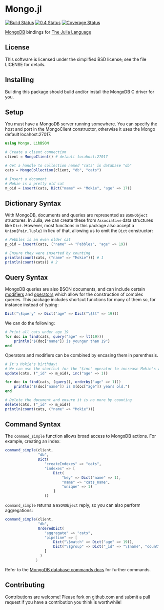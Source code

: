 Mongo.jl
===========

[![Build Status](https://api.travis-ci.org/pzion/Mongo.jl.svg?branch=master)](https://travis-ci.org/pzion/Mongo.jl)
[![0.4 Status](http://pkg.julialang.org/badges/Mongo_0.4.svg)](http://pkg.julialang.org/?pkg=Mongo)
[![Coverage Status](https://img.shields.io/coveralls/pzion/Mongo.jl.svg)](https://coveralls.io/r/pzion/Mongo.jl?branch=master)

[MongoDB](http://www.mongodb.org) bindings for [The Julia Language](http://julialang.org/)


License
-------

This software is licensed under the simplified BSD license; see the file LICENSE for details.


Installing
----------

Building this package should build and/or install the MongoDB C driver for you.


Setup
-----

You must have a MongoDB server running somewhere.  You can specify the host and port in the MongoClient constructor, otherwise it uses the Mongo default locahost:27017.

````julia
using Mongo, LibBSON

# Create a client connection
client = MongoClient() # default locahost:27017

# Get a handle to collection named "cats" in database "db"
cats = MongoCollection(client, "db", "cats")

# Insert a document
# Mokie is a pretty old cat
m_oid = insert(cats, Dict("name" => "Mokie", "age" => 17))
````

Dictionary Syntax
-----------------

With MongoDB, documents and queries are represented as `BSONObject` structures.
In Julia, we can create these from `Associative` data structures like `Dict`.
However, most functions in this package also accept a `Union{Pair,Tuple}` in
lieu of that, allowing us to omit the `Dict` constructor:

````julia
# Pebbles is an even older cat
p_oid = insert(cats, ("name" => "Pebbles", "age" => 19))

# Ensure they were inserted by counting
println(count(cats, ("name" => "Mokie"))) # 1
println(count(cats)) # 2
````

Query Syntax
------------

MongoDB queries are also BSON documents, and can include certain
[modifiers](https://docs.mongodb.org/manual/reference/operator/query-modifier/)
and [operators](https://docs.mongodb.org/manual/reference/operator/query/) which
allow for the construction of complex queries. This package includes shortcut
functions for many of them so, for instance instead of typing:

````julia
Dict("\$query" => Dict("age" => Dict("\$lt" => 19)))
````

We can do the following:

````julia
# Print all cats under age 19
for doc in find(cats, query("age" => lt(19)))
    println("$(doc["name"]) is younger than 19")
end
````

Operators and modifiers can be combined by encasing them in parenthesis.

````julia
# It's Mokie's birthday!
# We can use the shortcut for the "$inc" operator to increase Mokie's age by 1
update(cats, ("_id" => m_oid), inc("age" => 1))

for doc in find(cats, (query(), orderby("age" => 1)))
    println("$(doc["name"]) is $(doc["age"]) years old.")
end

# Delete the document and ensure it is no more by counting
delete(cats, ("_id" => m_oid))
println(count(cats, ("name" => "Mokie")))
````

Command Syntax
--------------

The `command_simple` function allows broad access to MongoDB actions. For example, creating an index:

```julia
command_simple(client,
               "db",
               Dict(
                  "createIndexes" => "cats",
                  "indexes" => [
                      Dict(
                          "key" => Dict("name" => 1),
                          "name" => "cats_name",
                          "unique" => 1)
                      ]
                  ))
```

`command_simple` returns a `BSONObject` reply, so you can also perform aggregations:

```julia
command_simple(client,
               "db",
               OrderedDict(
                  "aggregate" => "cats",
                  "pipeline" => [
                      Dict("\$match" => Dict("age" => 19)),
                      Dict("\$group" => Dict("_id" => "\$name", "count" => Dict("\$sum" => 1)))
                  ]
                )
              )
```

Refer to the [MongoDB database commands docs](https://docs.mongodb.org/manual/reference/command/) for further commands.

Contributing
------------

Contributions are welcome!  Please fork on github.com and submit a pull request if you have a contribution you think is worthwhile!
